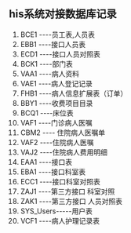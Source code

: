 ﻿## his系统对接数据库记录

 1. BCE1 ----员工表,人员表
 2. EBB1 ----接口人员表
 3. ECD1 ----接口人员对照表
 4. BCK1 ----部门表
 5. VAA1 ----病人资料
 6. VAE1 ----病人登记记录
 7. FHB1 ----病人信息扩展表（订单）
 8. BBY1 ----收费项目目录
 10. BCQ1 ----床位表
 11. VAF1 ----门诊病人医嘱
 12. CBM2 ---- 住院病人医嘱单
 13. VAF2 ----住院病人医嘱
 15. VAJ2 ----住院病人费用明细
 16. EAA1 ----接口表
 17. EBA1 ----接口科室表
 18. ECC1 ----接口科室对照表
 19. ZAJ1 ----第三方接口  科室对照
 20. ZAK1 ----第三方接口  人员对照表
 21. SYS_Users-----用户表
 22. VCF1 ----病人护理记录表
 